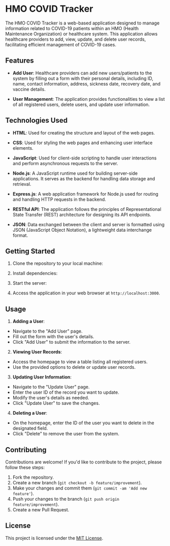 # HMO COVID Tracker

The HMO COVID Tracker is a web-based application designed to manage information related to COVID-19 patients within an HMO (Health Maintenance Organization) or healthcare system. This application allows healthcare providers to add, view, update, and delete user records, facilitating efficient management of COVID-19 cases.

## Features

- **Add User**: Healthcare providers can add new users/patients to the system by filling out a form with their personal details, including ID, name, contact information, address, sickness date, recovery date, and vaccine details.
  
- **User Management**: The application provides functionalities to view a list of all registered users, delete users, and update user information.

## Technologies Used

- **HTML**: Used for creating the structure and layout of the web pages.
  
- **CSS**: Used for styling the web pages and enhancing user interface elements.
  
- **JavaScript**: Used for client-side scripting to handle user interactions and perform asynchronous requests to the server.
  
- **Node.js**: A JavaScript runtime used for building server-side applications. It serves as the backend for handling data storage and retrieval.
  
- **Express.js**: A web application framework for Node.js used for routing and handling HTTP requests in the backend.

- **RESTful API**: The application follows the principles of Representational State Transfer (REST) architecture for designing its API endpoints.

- **JSON**: Data exchanged between the client and server is formatted using JSON (JavaScript Object Notation), a lightweight data interchange format.

## Getting Started

1. Clone the repository to your local machine:

2. Install dependencies:

3. Start the server:

4. Access the application in your web browser at `http://localhost:3000`.

## Usage

1. **Adding a User**:
- Navigate to the "Add User" page.
- Fill out the form with the user's details.
- Click "Add User" to submit the information to the server.

2. **Viewing User Records**:
- Access the homepage to view a table listing all registered users.
- Use the provided options to delete or update user records.

3. **Updating User Information**:
- Navigate to the "Update User" page.
- Enter the user ID of the record you want to update.
- Modify the user's details as needed.
- Click "Update User" to save the changes.

4. **Deleting a User**:
- On the homepage, enter the ID of the user you want to delete in the designated field.
- Click "Delete" to remove the user from the system.

## Contributing

Contributions are welcome! If you'd like to contribute to the project, please follow these steps:

1. Fork the repository.
2. Create a new branch (`git checkout -b feature/improvement`).
3. Make your changes and commit them (`git commit -am 'Add new feature'`).
4. Push your changes to the branch (`git push origin feature/improvement`).
5. Create a new Pull Request.

## License

This project is licensed under the [MIT License](LICENSE).

